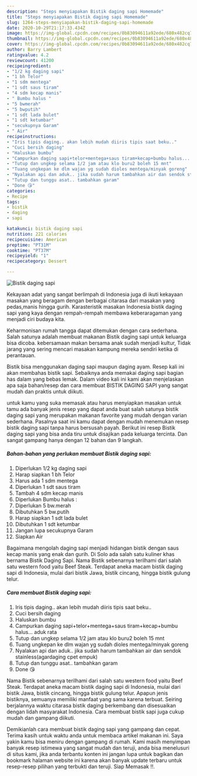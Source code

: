 ```yaml
---
description: "Steps menyiapakan Bistik daging sapi Homemade"
title: "Steps menyiapakan Bistik daging sapi Homemade"
slug: 1264-steps-menyiapakan-bistik-daging-sapi-homemade
date: 2020-10-29T21:17:33.434Z
image: https://img-global.cpcdn.com/recipes/0b83094611a92ede/680x482cq70/bistik-daging-sapi-foto-resep-utama.jpg
thumbnail: https://img-global.cpcdn.com/recipes/0b83094611a92ede/680x482cq70/bistik-daging-sapi-foto-resep-utama.jpg
cover: https://img-global.cpcdn.com/recipes/0b83094611a92ede/680x482cq70/bistik-daging-sapi-foto-resep-utama.jpg
author: Barry Lambert
ratingvalue: 4.2
reviewcount: 41200
recipeingredient:
- "1/2 kg daging sapi"
- "1 bh Telor"
- "1 sdm mentega"
- "1 sdt saus tiram"
- "4 sdm kecap manis"
- " Bumbu halus "
- "5 bwmerah"
- "5 bwputih"
- "1 sdt lada bulet"
- "1 sdt ketumbar"
- "secukupnya Garam"
- " Air"
recipeinstructions:
- "Iris tipis daging.. akan lebih mudah diiris tipis saat beku.."
- "Cuci bersih daging"
- "Haluskan bumbu"
- "Campurkan daging sapi+telor+mentega+saus tiram+kecap+bumbu halus... aduk rata"
- "Tutup dan ungkep selama 1/2 jam atau klo buru2 boleh 15 mnt"
- "Tuang ungkepan ke dlm wajan yg sudah dioles mentega/minyak goreng"
- "Nyalakan api dan aduk.. jika sudah harum tambahkan air dan sendok stainless(agardaging cpet empuk)"
- "Tutup dan tunggu asat.. tambahkan garam"
- "Done 😘"
categories:
- Recipe
tags:
- bistik
- daging
- sapi

katakunci: bistik daging sapi 
nutrition: 221 calories
recipecuisine: American
preptime: "PT31M"
cooktime: "PT37M"
recipeyield: "1"
recipecategory: Dessert

---
```



![Bistik daging sapi](https://img-global.cpcdn.com/recipes/0b83094611a92ede/680x482cq70/bistik-daging-sapi-foto-resep-utama.jpg)

Kekayaan adat yang sangat berlimpah di Indonesia juga di ikuti kekayaan masakan yang beragam dengan berbagai citarasa dari masakan yang pedas,manis hingga gurih. Karasteristik masakan Indonesia bistik daging sapi yang kaya dengan rempah-rempah membawa keberaragaman yang menjadi ciri budaya kita.


Keharmonisan rumah tangga dapat ditemukan dengan cara sederhana. Salah satunya adalah membuat makanan Bistik daging sapi untuk keluarga bisa dicoba. kebersamaan makan bersama anak sudah menjadi kultur, Tidak jarang yang sering mencari masakan kampung mereka sendiri ketika di perantauan.

Bistik bisa menggunakan daging sapi maupun daging ayam. Resep kali ini akan membahas bistik sapi. Sebaiknya anda memakai daging sapi bagian has dalam yang bebas lemak. Dalam video kali ini kami akan menjelaskan apa saja bahan/resep dan cara membuat BISTIK DAGING SAPI yang sangat mudah dan praktis untuk diikuti.

untuk kamu yang suka memasak atau harus menyiapkan masakan untuk tamu ada banyak jenis resep yang dapat anda buat salah satunya bistik daging sapi yang merupakan makanan favorite yang mudah dengan varian sederhana. Pasalnya saat ini kamu dapat dengan mudah menemukan resep bistik daging sapi tanpa harus bersusah payah.
Berikut ini resep Bistik daging sapi yang bisa anda tiru untuk disajikan pada keluarga tercinta. Dan sangat gampang hanya dengan 12 bahan dan 9 langkah.


<!--inarticleads1-->

##### Bahan-bahan yang perlukan membuat Bistik daging sapi:

1. Diperlukan 1/2 kg daging sapi
1. Harap siapkan 1 bh Telor
1. Harus ada 1 sdm mentega
1. Diperlukan 1 sdt saus tiram
1. Tambah 4 sdm kecap manis
1. Diperlukan  Bumbu halus :
1. Diperlukan 5 bw.merah
1. Dibutuhkan 5 bw.putih
1. Harap siapkan 1 sdt lada bulet
1. Dibutuhkan 1 sdt ketumbar
1. Jangan lupa secukupnya Garam
1. Siapkan  Air


Bagaimana mengolah daging sapi menjadi hidangan bistik dengan saus kecap manis yang enak dan gurih. Di Solo ada salah satu kuliner khas bernama Bistik Daging Sapi. Nama Bistik sebenarnya terilhami dari salah satu western food yaitu Beef Steak. Terdapat aneka macam bistik daging sapi di Indonesia, mulai dari bistik Jawa, bistik cincang, hingga bistik gulung telur. 

<!--inarticleads2-->

##### Cara membuat  Bistik daging sapi:

1. Iris tipis daging.. akan lebih mudah diiris tipis saat beku..
1. Cuci bersih daging
1. Haluskan bumbu
1. Campurkan daging sapi+telor+mentega+saus tiram+kecap+bumbu halus... aduk rata
1. Tutup dan ungkep selama 1/2 jam atau klo buru2 boleh 15 mnt
1. Tuang ungkepan ke dlm wajan yg sudah dioles mentega/minyak goreng
1. Nyalakan api dan aduk.. jika sudah harum tambahkan air dan sendok stainless(agardaging cpet empuk)
1. Tutup dan tunggu asat.. tambahkan garam
1. Done 😘


Nama Bistik sebenarnya terilhami dari salah satu western food yaitu Beef Steak. Terdapat aneka macam bistik daging sapi di Indonesia, mulai dari bistik Jawa, bistik cincang, hingga bistik gulung telur. Apapun jenis bistiknya, semuanya memiliki manfaat yang sama karena terbuat. Seiring berjalannya waktu citarasa bistik daging berkembang dan disesuaikan dengan lidah masyarakat Indonesia. Cara membuat bistik sapi juga cukup mudah dan gampang diikuti. 

Demikianlah cara membuat bistik daging sapi yang gampang dan cepat. Terima kasih untuk waktu anda untuk membaca artikel makanan ini. Saya yakin kamu bisa meniru dengan gampang di rumah. Kami masih menyimpan banyak resep istimewa yang sangat mudah dan teruji, anda bisa menelusuri di situs kami, jika anda terbantu konten ini jangan lupa untuk bagikan dan bookmark halaman website ini karena akan banyak update terbaru untuk resep-resep pilihan yang terbukti dan teruji. Siap Memasak !!. 

